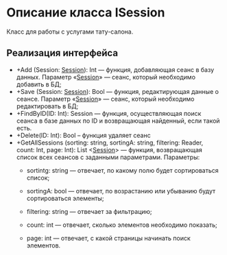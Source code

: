 # Описание класса ISession
Класс для работы с услугами тату-салона.

## Реализация интерфейса
* +Add (Session: [Session](https://github.com/To4ilko1/TatooParlor/blob/master/docs/Session.md "объект класса Session")): Int — функция, добавляющая сеанс в базу данных. Параметр «[Session](https://github.com/To4ilko1/TatooParlor/blob/master/docs/Session.md "объект класса Session")» — сеанс, который необходимо добавить в БД;
* +Save (Session: [Session](https://github.com/To4ilko1/TatooParlor/blob/master/docs/Session.md "объект класса Session")): Bool — функция, редактирующая данные о сеансе. Параметр «[Session](https://github.com/To4ilko1/TatooParlor/blob/master/docs/Session.md "объект класса Session")» — сеанс, который необходимо редактировать в БД;
* +FindByID(ID: Int): Session — функция, осуществляющая поиск сеанса в базе данных по ID и возвращающая найденный, если такой есть. 
* +Delete(ID: Int): Bool – функция удаляет сеанс
* +GetAllSessions (sorting: string, sortingA: string, filtering: Reader, count: Int, page: Int): List <[Session](https://github.com/To4ilko1/TatooParlor/blob/master/docs/Session.md "объект класса Session")> — функция, возвращающая список всех сеансов с заданными параметрами.
Параметры: 
	* sortintg: string — отвечает, по какому полю будет сортироваться список;
	
	* sortingA: bool — отвечает, по возрастанию или убыванию будут сортироваться элементы;
	
	* filtering: string — отвечает за фильтрацию;
	
	* count: int — отвечает, сколько элементов необходимо показать;
	
	* page: int — отвечает, с какой страницы начинать поиск элементов.
